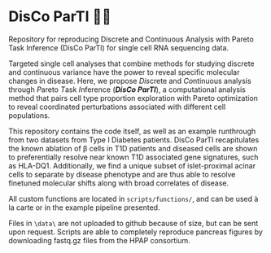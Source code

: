 # DisCo ParTI :mirror_ball::tada: 

Repository for reproducing Discrete and Continuous Analysis with Pareto Task Inference (DisCo ParTI) for single cell RNA sequencing data.

Targeted single cell analyses that combine methods for studying discrete and continuous variance have the power to reveal specific molecular changes in disease. Here, we propose *Dis*crete and *Co*ntinuous analysis through *P*areto *T*ask *I*nference (***DisCo ParTI***), a computational analysis method that pairs cell type proportion exploration with Pareto optimization to reveal coordinated perturbations associated with different cell populations. 


This repository contains the code itself, as well as an example runthrough from two datasets from Type I Diabetes patients. DisCo ParTI recapitulates the known ablation of β cells in T1D patients and diseased cells are shown to preferentially resolve near known T1D associated gene signatures, such as HLA-DQ1. Additionally, we find a unique subset of islet-proximal acinar cells to separate by disease phenotype and are thus able to resolve finetuned molecular shifts along with broad correlates of disease.

All custom functions are located in `scripts/functions/`, and can be used à la carte or in the example pipeline presented.

Files in `\data\` are not uploaded to github because of size, but can be sent upon request. Scripts are able to completely reproduce pancreas figures by downloading fastq.gz files from the HPAP consortium.